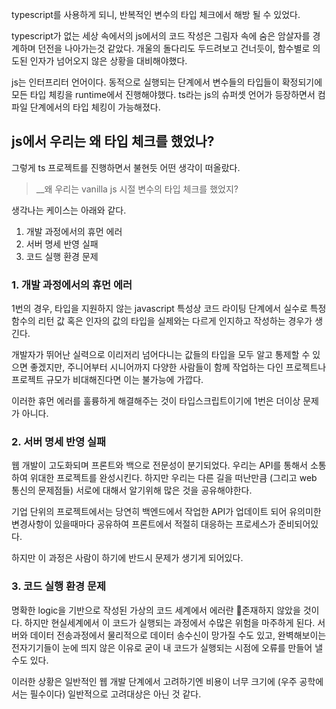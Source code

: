 

typescript를 사용하게 되니, 반복적인 변수의 타입 체크에서 해방 될 수 있었다. 

typescript가 없는 세상 속에서의 js에서의 코드 작성은 그림자 속에 숨은 암살자를 경계하며 던전을 나아가는것 같았다. 개울의 돌다리도 두드려보고 건너듯이, 함수별로 의도된 인자가 넘어오지 않은 상황을 대비해야했다. 

js는 인터프리터 언어이다. 동적으로 실행되는 단계에서 변수들의 타입들이 확정되기에 모든 타입 체킹을 runtime에서 진행해야했다. ts라는 js의 슈퍼셋 언어가 등장하면서 컴파일 단계에서의 타입 체킹이 가능해졌다.  

## js에서 우리는 왜 타입 체크를 했었나?

그렇게 ts 프로젝트를 진행하면서 불현듯 어떤 생각이 떠올랐다. 

>__왜 우리는 vanilla js 시절 변수의 타입 체크를 했었지?

생각나는 케이스는 아래와 같다.

1. 개발 과정에서의 휴먼 에러
2. 서버 명세 반영 실패
3. 코드 실행 환경 문제

### 1. 개발 과정에서의 휴먼 에러

1번의 경우, 타입을 지원하지 않는 javascript 특성상 코드 라이팅 단계에서 실수로 특정 함수의 리턴 값 혹은 인자의 값의 타입을 실제와는 다르게 인지하고 작성하는 경우가 생긴다. 

개발자가 뛰어난 실력으로 이리저리 넘어다니는 값들의 타입을 모두 알고 통제할 수 있으면 좋겠지만, 주니어부터 시니어까지 다양한 사람들이 함께 작업하는 다인 프로젝트나 프로젝트 규모가 비대해진다면 이는 불가능에 가깝다. 

이러한 휴먼 에러를 훌륭하게 해결해주는 것이 타입스크립트이기에 1번은 더이상 문제가 아니다.

### 2. 서버 명세 반영 실패

웹 개발이 고도화되며 프론트와 백으로 전문성이 분기되었다. 우리는 API를 통해서 소통하여 위대한 프로젝트를 완성시킨다. 하지만 우리는 다른 길을 떠난만큼 (그리고 web 통신의 문제점들) 서로에 대해서 알기위해 많은 것을 공유해야한다.

기업 단위의 프로젝트에서는 당연히 백엔드에서 작업한 API가 업데이트 되어 유의미한 변경사항이 있을때마다 공유하여 프론트에서 적절히 대응하는 프로세스가 준비되어있다.

하지만 이 과정은 사람이 하기에 반드시 문제가 생기게 되어있다.



### 3. 코드 실행 환경 문제

명확한 logic을 기반으로 작성된 가상의 코드 세계에서 에러란 존재하지 않았을 것이다. 하지만 현실세계에서 이 코드가 실행되는 과정에서 수많은 위험을 마주하게 된다. 서버와 데이터 전송과정에서 물리적으로 데이터 송수신이 망가질 수도 있고, 완벽해보이는 전자기기들이 눈에 띄지 않은 이유로 굳이 내 코드가 실행되는 시점에 오류를 만들어 낼 수도 있다.

이러한 상황은 일반적인 웹 개발 단계에서 고려하기엔 비용이 너무 크기에 (우주 공학에서는 필수이다) 일반적으로 고려대상은 아닌 것 같다.


#